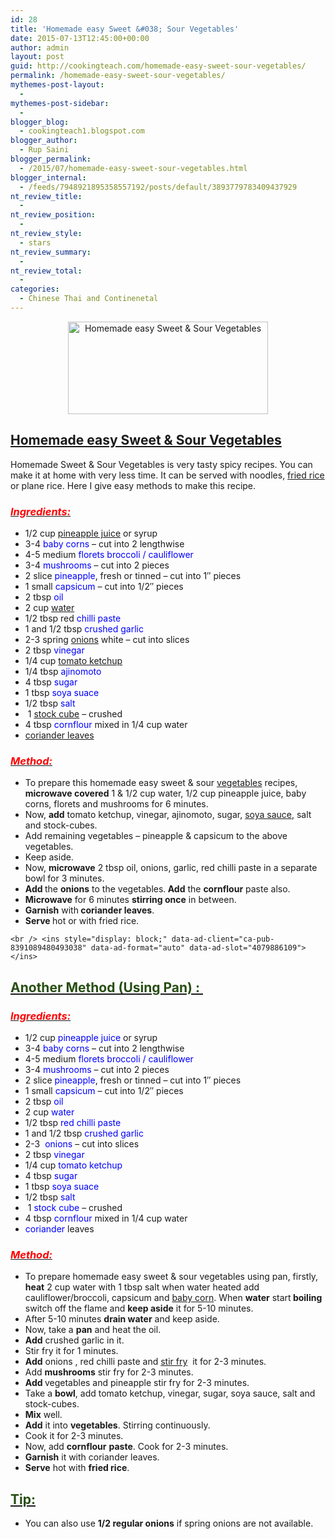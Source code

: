 ```yaml
---
id: 28
title: 'Homemade easy Sweet &#038; Sour Vegetables'
date: 2015-07-13T12:45:00+00:00
author: admin
layout: post
guid: http://cookingteach.com/homemade-easy-sweet-sour-vegetables/
permalink: /homemade-easy-sweet-sour-vegetables/
mythemes-post-layout:
  - 
mythemes-post-sidebar:
  - 
blogger_blog:
  - cookingteach1.blogspot.com
blogger_author:
  - Rup Saini
blogger_permalink:
  - /2015/07/homemade-easy-sweet-sour-vegetables.html
blogger_internal:
  - /feeds/7948921895358557192/posts/default/3893779783409437929
nt_review_title:
  - 
nt_review_position:
  - 
nt_review_style:
  - stars
nt_review_summary:
  - 
nt_review_total:
  - 
categories:
  - Chinese Thai and Continenetal
---
```

<p dir="ltr" style="text-align: left;">
  <p style="clear: both; text-align: center;">
  </p>
  
  <p style="clear: both; text-align: center;">
  </p>
  
  <p style="clear: both; text-align: center;">
    <a style="margin-left: 1em; margin-right: 1em;" href="http://2.bp.blogspot.com/-9Iu95x7CsK0/VaOrdHiP0kI/AAAAAAAAAXQ/70ludRiZ_6U/s1600/4.jpg"><img title="Homemade easy Sweet & Sour Vegetables" src="http://2.bp.blogspot.com/-9Iu95x7CsK0/VaOrdHiP0kI/AAAAAAAAAXQ/70ludRiZ_6U/s320/4.jpg" alt="Homemade easy Sweet & Sour Vegetables" width="320" height="148" border="0" /></a>
  </p>
  
  <p style="clear: both; text-align: center;">
  </p>
  
  <h2>
    <span style="text-decoration: underline;">Homemade easy Sweet & Sour Vegetables</span>
  </h2>
  
  <p>
    Homemade Sweet & Sour Vegetables is very tasty spicy recipes. You can make it at home with very less time. It can be served with noodles, <a title="Fried rice" href="http://en.wikipedia.org/wiki/Fried_rice" target="_blank" rel="wikipedia">fried rice</a> or plane rice. Here I give easy methods to make this recipe.
  </p>
  
  <h3 style="text-align: left;">
    <i><u><span style="color: red;">Ingredients:</span></u></i>
  </h3>
  
  <ul>
    <li>
      1/2 cup <a title="Pineapple" href="http://en.wikipedia.org/wiki/Pineapple" target="_blank" rel="wikipedia">pineapple juice</a> or syrup
    </li>
    <li>
      3-4 <span style="color: blue;">baby corns</span> &#8211; cut into 2 lengthwise
    </li>
    <li>
      4-5 medium<span style="color: blue;"> florets broccoli / cauliflower</span>
    </li>
    <li>
      3-4 <span style="color: blue;">mushrooms</span> &#8211; cut into 2 pieces
    </li>
    <li>
      2 slice <span style="color: blue;">pineapple</span>, fresh or tinned &#8211; cut into 1&#8243; pieces
    </li>
    <li>
      1 small<span style="color: blue;"> capsicum</span> &#8211; cut into 1/2&#8243; pieces
    </li>
    <li>
      2 tbsp <span style="color: blue;">oil</span>
    </li>
    <li>
      2 cup <span style="color: blue;"><a class="zem_slink" title="Water" href="http://en.wikipedia.org/wiki/Water" target="_blank" rel="wikipedia">water</a></span>
    </li>
    <li>
      1/2 tbsp red<span style="color: blue;"> chilli paste</span>
    </li>
    <li>
      1 and 1/2 tbsp <span style="color: blue;">crushed garlic</span>
    </li>
    <li>
      2-3 spring <a title="Onion" href="http://en.wikipedia.org/wiki/Onion" target="_blank" rel="wikipedia">onions</a> white &#8211; cut into slices
    </li>
    <li>
      2 tbsp <span style="color: blue;">vinegar</span>
    </li>
    <li>
      1/4 cup <a title="Ketchup" href="http://en.wikipedia.org/wiki/Ketchup" target="_blank" rel="wikipedia">tomato ketchup</a>
    </li>
    <li>
      1/4 tbsp <span style="color: blue;">ajinomoto</span>
    </li>
    <li>
      4 tbsp <span style="color: blue;">sugar</span>
    </li>
    <li>
      1 tbsp <span style="color: blue;">soya suace</span>
    </li>
    <li>
      1/2 tbsp<span style="color: blue;"> salt</span>
    </li>
    <li>
       1 <a title="Bouillon cube" href="http://en.wikipedia.org/wiki/Bouillon_cube" target="_blank" rel="wikipedia">stock cube</a> &#8211; crushed
    </li>
    <li>
      4 tbsp<span style="color: blue;"> cornflour </span>mixed in 1/4 cup water
    </li>
    <li>
      <a title="Coriander" href="http://en.wikipedia.org/wiki/Coriander" target="_blank" rel="wikipedia">coriander leaves</a>
    </li>
  </ul>
  
  <h3 style="text-align: left;">
    <i><u><span style="color: red;">Method: </span></u></i>
  </h3>
  
  <ul>
    <li>
      To prepare this homemade easy sweet & sour <a class="zem_slink" title="Vegetable" href="http://en.wikipedia.org/wiki/Vegetable" target="_blank" rel="wikipedia">vegetables</a> recipes, <b>microwave covered</b> 1 & 1/2 cup water, 1/2 cup pineapple juice, baby corns, florets and mushrooms for 6 minutes.
    </li>
    <li>
      Now, <b>add</b> tomato ketchup, vinegar, ajinomoto, sugar, <a title="Soy sauce" href="http://en.wikipedia.org/wiki/Soy_sauce" target="_blank" rel="wikipedia">soya sauce</a>, salt and stock-cubes.
    </li>
    <li>
      Add remaining vegetables &#8211; pineapple & capsicum to the above vegetables.
    </li>
    <li>
      Keep aside.
    </li>
    <li>
      Now, <b>microwave</b> 2 tbsp oil, onions, garlic, red chilli paste in a separate bowl for 3 minutes.
    </li>
    <li>
      <b>Add </b>the <b>onions</b> to the vegetables.<b> Add</b> the <b>cornflour</b> paste also.
    </li>
    <li>
      <b>Microwave</b> for 6 minutes <b>stirring once</b> in between.
    </li>
    <li>
      <b>Garnish</b> with<b> coriander leaves</b>.
    </li>
    <li>
      <b>Serve </b>hot or with fried rice.
    </li>
  </ul>
  
  <p>
    <!-- post -->
    
    <br /> <ins style="display: block;" data-ad-client="ca-pub-8391089480493038" data-ad-format="auto" data-ad-slot="4079886109"></ins>
  </p>
  
  <h2 style="text-align: left;">
    <u><span style="color: #274e13;">Another Method (Using Pan) : </span></u>
  </h2>
  
  <h3 style="text-align: left;">
    <i><u><span style="color: red;">Ingredients: </span></u></i>
  </h3>
  
  <ul>
    <li>
      1/2 cup<span style="color: blue;"> pineapple juice</span> or syrup
    </li>
    <li>
      3-4 <span style="color: blue;">baby corns</span> &#8211; cut into 2 lengthwise
    </li>
    <li>
      4-5 medium <span style="color: blue;">florets broccoli / cauliflower</span>
    </li>
    <li>
      3-4 <span style="color: blue;">mushrooms</span> &#8211; cut into 2 pieces
    </li>
    <li>
      2 slice <span style="color: blue;">pineapple</span>, fresh or tinned &#8211; cut into 1&#8243; pieces
    </li>
    <li>
      1 small<span style="color: blue;"> capsicum</span> &#8211; cut into 1/2&#8243; pieces
    </li>
    <li>
      2 tbsp<span style="color: blue;"> oil</span>
    </li>
    <li>
      2 cup <span style="color: blue;">water</span>
    </li>
    <li>
      1/2 tbsp<span style="color: blue;"> red chilli paste</span>
    </li>
    <li>
      1 and 1/2 tbsp <span style="color: blue;">crushed garlic</span>
    </li>
    <li>
      2-3  <span style="color: blue;">onions</span> &#8211; cut into slices
    </li>
    <li>
      2 tbsp <span style="color: blue;">vinegar</span>
    </li>
    <li>
      1/4 cup <span style="color: blue;">tomato ketchup</span>
    </li>
    <li>
      4 tbsp <span style="color: blue;">sugar</span>
    </li>
    <li>
      1 tbsp <span style="color: blue;">soya suace</span>
    </li>
    <li>
      1/2 tbsp <span style="color: blue;">salt</span>
    </li>
    <li>
       1<span style="color: blue;"> stock cube</span> &#8211; crushed
    </li>
    <li>
      4 tbsp <span style="color: blue;">cornflour </span>mixed in 1/4 cup water
    </li>
    <li>
      <span style="color: blue;">coriander</span> leaves
    </li>
  </ul>
  
  <h3 style="text-align: left;">
    <i><u><span style="color: red;">Method: </span></u></i>
  </h3>
  
  <ul>
    <li>
      To prepare homemade easy sweet & sour vegetables using pan, firstly, <b>heat</b> 2 cup water with 1 tbsp salt when water heated add cauliflower/broccoli, capsicum and <a title="Baby corn" href="http://en.wikipedia.org/wiki/Baby_corn" target="_blank" rel="wikipedia">baby corn</a>. When <b>water</b> start<b> boiling</b> switch off the flame and <b>keep aside</b> it for 5-10 minutes.
    </li>
    <li>
      After 5-10 minutes <b>drain water</b> and keep aside.
    </li>
    <li>
      Now, take a <b>pan</b> and heat the oil.
    </li>
    <li>
      <b>Add</b> crushed garlic in it.
    </li>
    <li>
      Stir fry it for 1 minutes.
    </li>
    <li>
      <b>Add</b> onions , red chilli paste and <a title="Stir frying" href="http://en.wikipedia.org/wiki/Stir_frying" target="_blank" rel="wikipedia">stir fry</a>  it for 2-3 minutes.
    </li>
    <li>
      Add <b>mushrooms</b> stir fry for 2-3 minutes.
    </li>
    <li>
      <b>Add </b>vegetables and pineapple stir fry for 2-3 minutes.
    </li>
    <li>
      Take a <b>bowl</b>, add tomato ketchup, vinegar, sugar, soya sauce, salt and stock-cubes.
    </li>
    <li>
      <b>Mix</b> well.
    </li>
    <li>
      <b>Add</b> it into <b>vegetables</b>. Stirring continuously.
    </li>
    <li>
      Cook it for 2-3 minutes.
    </li>
    <li>
      Now, add <b>cornflour</b> <b>paste</b>. Cook for 2-3 minutes.
    </li>
    <li>
      <b>Garnish</b> it with coriander leaves.
    </li>
    <li>
      <b>Serve</b> hot with <b>fried rice</b>.
    </li>
  </ul>
  
  <h2 style="text-align: left;">
    <u><span style="color: #274e13;">Tip: </span></u>
  </h2>
  
  <ul>
    <li>
      You can also use <b>1/2 regular onions</b> if spring onions are not available.
    </li>
  </ul>
</p>